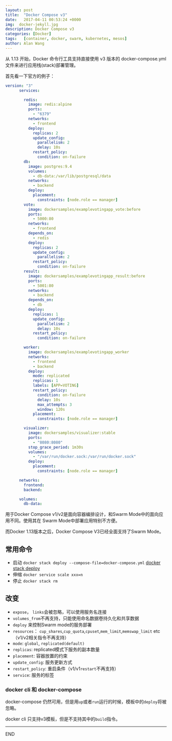 ```yaml
---
layout: post
title:  "Docker Compose v3"
date:   2017-04-11 00:53:24 +0000
img:  docker-jekyll.jpg
description: Docker Compose v3
categories: [Docker]
tags:   [container, docker, swarm, kubernetes, mesos]
author: Alan Wang
---
```

从 1.13 开始，Docker 命令行工具支持直接使用 v3 版本的 docker-compose.yml 文件来进行应用栈(stack)部署管理。

首先看一下官方的例子：

```yml
version: "3"
      services:

        redis:
          image: redis:alpine
          ports:
            - "6379"
          networks:
            - frontend
          deploy:
            replicas: 2
            update_config:
              parallelism: 2
              delay: 10s
            restart_policy:
              condition: on-failure
        db:
          image: postgres:9.4
          volumes:
            - db-data:/var/lib/postgresql/data
          networks:
            - backend
          deploy:
            placement:
              constraints: [node.role == manager]
        vote:
          image: dockersamples/examplevotingapp_vote:before
          ports:
            - 5000:80
          networks:
            - frontend
          depends_on:
            - redis
          deploy:
            replicas: 2
            update_config:
              parallelism: 2
            restart_policy:
              condition: on-failure
        result:
          image: dockersamples/examplevotingapp_result:before
          ports:
            - 5001:80
          networks:
            - backend
          depends_on:
            - db
          deploy:
            replicas: 1
            update_config:
              parallelism: 2
              delay: 10s
            restart_policy:
              condition: on-failure

        worker:
          image: dockersamples/examplevotingapp_worker
          networks:
            - frontend
            - backend
          deploy:
            mode: replicated
            replicas: 1
            labels: [APP=VOTING]
            restart_policy:
              condition: on-failure
              delay: 10s
              max_attempts: 3
              window: 120s
            placement:
              constraints: [node.role == manager]

        visualizer:
          image: dockersamples/visualizer:stable
          ports:
            - "8080:8080"
          stop_grace_period: 1m30s
          volumes:
            - "/var/run/docker.sock:/var/run/docker.sock"
          deploy:
            placement:
              constraints: [node.role == manager]

      networks:
        frontend:
        backend:

      volumes:
        db-data:
```

用于Docker Compose v1/v2是面向容器编排设计，和Swarm Mode中的面向应用不同。使用其在
Swarm Mode中部署应用特别不方便。

而Docker 1.13版本之后，Docker Compose V3已经全面支持了Swarm Mode。

## 常用命令
- 启动 `docker stack deploy --compose-file=docker-compose.yml` [docker stack deploy](https://docs.docker.com/engine/reference/commandline/stack_deploy/#description)
- 伸缩 `docker service scale xxx=n`
- 停止 `docker stack rm`


## 改变
- `expose`， `links`会被忽略，可以使用服务名连接
- `volumes_from`不再支持，只能使用命名数据卷持久化和共享数据
- `deploy` 来控制Swarm mode的服务部署
 - `resources`： `cup_shares`,`cup_quota`,`cpuset`,`mem_limit`,`memswap_limit` etc
 （v1/v2相关指令不再支持）
 - `mode`: `global`, `replicated(default)`
 - `replicas`: replicated模式下服务的副本数量
 - `placement`: 容器放置的约束
 - `update_config`: 服务更新方式
 - `restart_policy`: 重启条件（v1/v1`restart`不再支持）
 - `service`: 服务的标签
 
### docker cli 和 docker-compose

docker-compose 仍然可用，但是用`up`或者`run`运行的时候，模板中的`deploy`将被忽略。

docker cli 只支持v3模板，但是不支持其中的`build`指令。

---
END